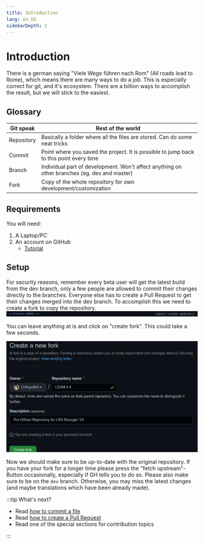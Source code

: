 ```yaml
---
title: Introduction
lang: en_US
sidebarDepth: 2
---
```


# Introduction
There is a german saying "Viele Wege führen nach Rom" (All roads lead to Rome), which means there are many ways to do a job. This is especially correct for git, and it's ecosystem. There are a billion ways to accomplish the result, but we will stick to the easiest.

## Glossary

| Git speak  | Rest of the world                                                                            |
|------------|----------------------------------------------------------------------------------------------|
| Repository | Basically a folder where all the files are stored. Can do some neat tricks                   |
| Commit     | Point where you saved the project. It is possible to jump back to this point every time      |
| Branch     | Individual part of development. Won't affect anything on other branches (eg. dev and master) |
| Fork       | Copy of the whole repository for own development/customization                               |


## Requirements
You will need:
1. A Laptop/PC
2. An account on GitHub
    -  [Tutorial](https://docs.github.com/en/get-started/signing-up-for-github/signing-up-for-a-new-github-account)

## Setup
For security reasons, remember every beta user will get the latest build from the dev branch, only a few people are allowed to commit their changes directly to the branches. Everyone else has to create a Pull Request to get their changes merged into the dev branch. To accomplish this we need to create a fork to copy the repository.
![](../images/contributing/introduction/GH_fork.png)

You can leave anything at is and click on "create fork". This could take a few seconds.

![](../images/contributing/introduction/GH_fork_settings.png)

Now we should make sure to be up-to-date with the original repository. If you have your fork for a longer time please press the "fetch upstream"-Button occasionally, especially if GH tells you to do so. Please also make sure to be on the `dev` branch. Otherwise, you may miss the latest changes (and maybe translations which have been already made).

:::tip What's next?
* Read [how to commit a file](./committing.md)
* Read [how to create a Pull Request](./prs.md)
* Read one of the special sections for contribution topics

:::

